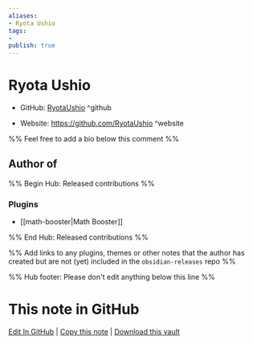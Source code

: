 ```yaml
---
aliases:
- Ryota Ushio
tags:
- 
publish: true
---
```


# Ryota Ushio

- GitHub: [RyotaUshio](https://github.com/RyotaUshio/) ^github
<!-- - Discord: `@` ^discord-->
- Website: <https://github.com/RyotaUshio> ^website
<!-- - [[Publish sites|Publish site]]: <https://> ^publish-->

%% Feel free to add a bio below this comment %%


## Author of

%% Begin Hub: Released contributions %%
### Plugins
- [[math-booster|Math Booster]]

%% End Hub: Released contributions %%

%% Add links to any plugins, themes or other notes that the author has created but are not (yet) included in the `obsidian-releases` repo %%

<!--
### Unlisted plugins
-->

<!--
### Others
-->

<!--
## Sponsor this author
-->

<!-- - [[GitHub sponsors]]: [Sponsor @RyotaUshio on GitHub Sponsors](https://github.com/sponsors/RyotaUshio) ^github-sponsor-->
<!-- - [[Buy me a coffee]]: <https://> ^buy-me-a-coffee-->
<!-- - [[PayPal]]: <https://> ^paypal-->
<!-- - [[Patreon]]: <https://> ^patreon-->

<!--
## Follow this author
-->

<!-- - [[YouTube Channels|On YouTube]]: <https://> ^youtube-->
<!-- - Twitter: <https://> ^twitter-->
<!-- - ... -->

%% Hub footer: Please don't edit anything below this line %%

# This note in GitHub

<span class="git-footer">[Edit In GitHub](https://github.dev/obsidian-community/obsidian-hub/blob/main/01%20-%20Community/People/RyotaUshio.md "git-hub-edit-note") | [Copy this note](https://raw.githubusercontent.com/obsidian-community/obsidian-hub/main/01%20-%20Community/People/RyotaUshio.md "git-hub-copy-note") | [Download this vault](https://github.com/obsidian-community/obsidian-hub/archive/refs/heads/main.zip "git-hub-download-vault") </span>
